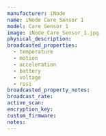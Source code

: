 ```yaml
---
manufacturer: iNode
name: iNode Care Sensor 1
model: Care Sensor 1
image: iNode_Care_Sensor_1.jpg
physical_description:
broadcasted_properties:
  - temperature
  - motion
  - acceleration
  - battery
  - voltage
  - rssi
broadcasted_property_notes:
broadcast_rate:
active_scan:
encryption_key:
custom_firmware:
notes:
---
```

